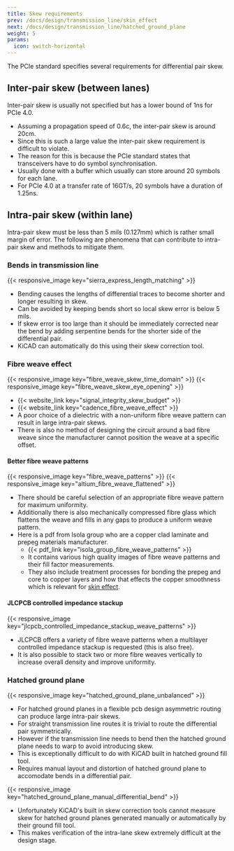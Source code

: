 ```yaml
---
title: Skew requirements
prev: /docs/design/transmission_line/skin_effect
next: /docs/design/transmission_line/hatched_ground_plane
weight: 5
params:
  icon: switch-horizontal
---
```


The PCIe standard specifies several requirements for differential pair skew.

## Inter-pair skew (between lanes)
Inter-pair skew is usually not specified but has a lower bound of 1ns for PCIe 4.0.
- Assuming a propagation speed of 0.6c, the inter-pair skew is around 20cm.
- Since this is such a large value the inter-pair skew requirement is difficult to violate. 
- The reason for this is because the PCIe standard states that transceivers have to do symbol synchronisation.
- Usually done with a buffer which usually can store around 20 symbols for each lane.
- For PCIe 4.0 at a transfer rate of 16GT/s, 20 symbols have a duration of 1.25ns.

## Intra-pair skew (within lane)
Intra-pair skew must be less than 5 mils (0.127mm) which is rather small margin of error.
The following are phenomena that can contribute to intra-pair skew and methods to mitigate them.

### Bends in transmission line
{{< responsive_image key="sierra_express_length_matching" >}}

- Bending causes the lengths of differential traces to become shorter and longer resulting in skew.
- Can be avoided by keeping bends short so local skew error is below 5 mils.
- If skew error is too large than it should be immediately corrected near the bend by adding serpentine bends for the shorter side of the differential pair.
- KiCAD can automatically do this using their skew correction tool.

### Fibre weave effect
{{< responsive_image key="fibre_weave_skew_time_domain" >}}
{{< responsive_image key="fibre_weave_skew_eye_opening" >}}

- {{< website_link key="signal_integrity_skew_budget" >}}
- {{< website_link key="cadence_fibre_weave_effect" >}}
- A poor choice of a dielectric with a non-uniform fibre weave pattern can result in large intra-pair skews.
- There is also no method of designing the circuit around a bad fibre weave since the manufacturer cannot position the weave at a specific offset.

#### Better fibre weave patterns
{{< responsive_image key="fibre_weave_patterns" >}}
{{< responsive_image key="altium_fibre_weave_flattened" >}}

- There should be careful selection of an appropriate fibre weave pattern for maximum uniformity.
- Additionally there is also mechanically compressed fibre glass which flattens the weave and fills in any gaps to produce a uniform weave pattern.
- Here is a pdf from Isola group who are a copper clad laminate and prepeg materials manufacturer.
    - {{< pdf_link key="isola_group_fibre_weave_patterns" >}}
    - It contains various high quality images of fibre weave patterns and their fill factor measurements.
    - They also include treatment processes for bonding the prepeg and core to copper layers and how that effects the copper smoothness which is relevant for [skin effect](/docs/design/transmission_line/skin_effect).


#### JLCPCB controlled impedance stackup
{{< responsive_image key="jlcpcb_controlled_impedance_stackup_weave_patterns" >}}

- JLCPCB offers a variety of fibre weave patterns when a multilayer controlled impedance stackup is requested (this is also free).
- It is also possible to stack two or more fibre weaves vertically to increase overall density and improve uniformity.

### Hatched ground plane
{{< responsive_image key="hatched_ground_plane_unbalanced" >}}

- For hatched ground planes in a flexible pcb design asymmetric routing can produce large intra-pair skews.
- For straight transmission line routes it is trivial to route the differential pair symmetrically.
- However if the transmission line needs to bend then the hatched ground plane needs to warp to avoid introducing skew.
- This is exceptionally difficult to do with KiCAD built in hatched ground fill tool.
- Requires manual layout and distortion of hatched ground plane to accomodate bends in a differential pair.

{{< responsive_image key="hatched_ground_plane_manual_differential_bend" >}}

- Unfortunately KiCAD's built in skew correction tools cannot measure skew for hatched ground planes generated manually or automatically by their ground fill tool.
- This makes verification of the intra-lane skew extremely difficult at the design stage.
